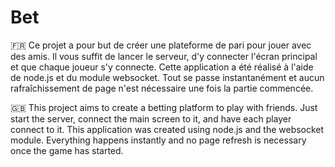 # Bet 
🇫🇷
Ce projet a pour but de créer une plateforme de pari pour jouer avec des amis. 
Il vous suffit de lancer le serveur, d'y connecter l'écran principal et que chaque joueur s'y connecte. 
Cette application a été réalisé à l'aide de node.js et du module websocket. Tout se passe instantanément et aucun rafraîchissement de page n'est nécessaire une fois la partie commencée. 

🇬🇧
This project aims to create a betting platform to play with friends.
Just start the server, connect the main screen to it, and have each player connect to it.
This application was created using node.js and the websocket module. Everything happens instantly and no page refresh is necessary once the game has started.